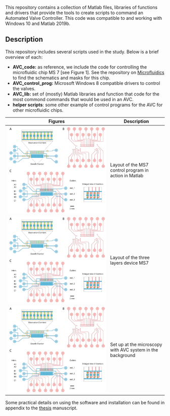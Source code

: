 This repository contains a collection of Matlab files, libraries of functions and drivers that provide the tools to create scripts to command an Automated Valve Controller. This code was compatible to and working with Windows 10 and Matlab 2019b.

## Description
This repository includes several scripts used in the study. Below is a brief overview of each:
- **AVC_code:** as reference, we include the code for controlling the microfluidic chip MS 7 [see Figure 1]. See the repository on [Microfluidics](https://github.com/sanger-matteo/Microdevices_Designs) to find the schematics and masks for this chip.
- **AVC_control_prog:** Microsoft Windows 8 compatible drivers to control the valves.
- **AVC_lib:** set of (mostly) Matlab libraries and function that code for the most commond commands that would be used in an AVC. 
- **helper scripts**: some other example of control programs for the AVC for other microfluidic chips.

| Figures | Description |
| --- | --- |
| ![Figure 1](/Figures/Example_Device.png) | Layout of the MS7 control program in action in Matlab |
| ![Figure 2](/Figures/Example_Device.png) | Layout of the three layers device MS7 |
| ![Figure 3](/Figures/Example_Device.png) | Set up at the microscopy with AVC system in the background |


Some practical details on using the software and installation can be found in appendix to the [thesis](https://edoc.unibas.ch/65308/1/Thesis_v11_edoc.pdf) manuscript. 